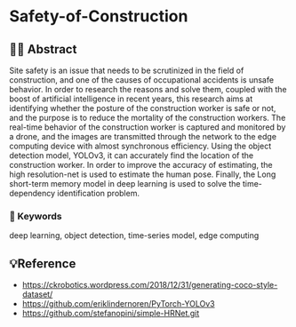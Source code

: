 # Safety-of-Construction

## 👷‍♂️ Abstract

Site safety is an issue that needs to be scrutinized  in the field of construction, and one of the causes of  occupational accidents is unsafe behavior. In order to  research the reasons and solve them, coupled with the  boost of artificial intelligence in recent years, this  research aims at identifying whether the posture of the  construction worker is safe or not, and the purpose is to  reduce the mortality of the construction workers. The  real-time behavior of the construction worker is  captured and monitored by a drone, and the images are  transmitted through the network to the edge computing  device with almost synchronous efficiency. Using the  object detection model, YOLOv3, it can accurately find  the location of the construction worker. In order to  improve the accuracy of estimating, the high resolution-net is used to estimate the human pose.  Finally, the Long short-term memory model in deep  learning is used to solve the time-dependency  identification problem. 

### 🧩 Keywords
deep learning, object detection, time-series  model, edge computing


## 💡Reference
- https://ckrobotics.wordpress.com/2018/12/31/generating-coco-style-dataset/
- https://github.com/eriklindernoren/PyTorch-YOLOv3
- https://github.com/stefanopini/simple-HRNet.git
